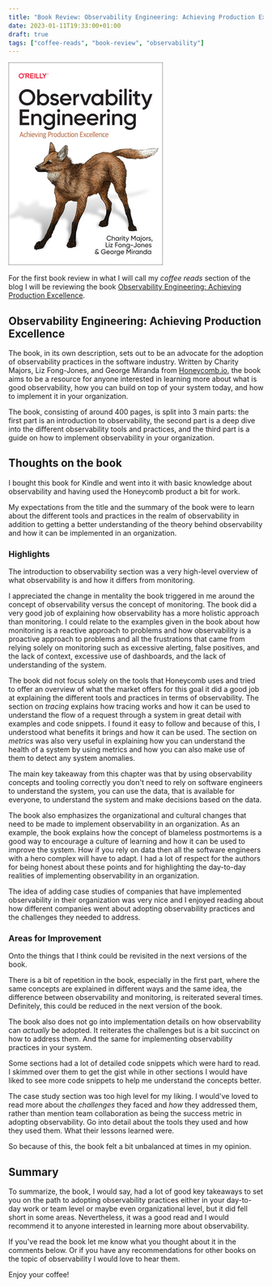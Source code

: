 ```yaml
---
title: "Book Review: Observability Engineering: Achieving Production Excellence"
date: 2023-01-11T19:33:00+01:00
draft: true
tags: ["coffee-reads", "book-review", "observability"]
---
```

![Observability Engineering](observability.png)

For the first book review in what I will call my *coffee reads* section of the blog I will be reviewing the book [Observability Engineering: Achieving Production Excellence](https://www.oreilly.com/library/view/observability-engineering/9781492050046/).

## Observability Engineering: Achieving Production Excellence

The book, in its own description, sets out to be an advocate for the adoption of observability practices in the software industry. Written by Charity Majors, Liz Fong-Jones, and George Miranda from [Honeycomb.io](https://www.honeycomb.io/), the book aims to be a resource for anyone interested in learning more about what is good observability, how you can build on top of your system today, and how to implement it in your organization.

The book, consisting of around 400 pages, is split into 3 main parts: the first part is an introduction to observability, the second part is a deep dive into the different observability tools and practices, and the third part is a guide on how to implement observability in your organization.

## Thoughts on the book

I bought this book for Kindle and went into it with basic knowledge about observability and having used the Honeycomb product a bit for work. 

My expectations from the title and the summary of the book were to learn about the different tools and practices in the realm of observability in addition to getting a better understanding of the theory behind observability and how it can be implemented in an organization.

### Highlights
The introduction to observability section was a very high-level overview of what observability is and how it differs from monitoring.

I appreciated the change in mentality the book triggered in me around the concept of observability versus the concept of monitoring. The book did a very good job of explaining how observability has a more holistic approach than monitoring. I could relate to the examples given in the book about how monitoring is a reactive approach to problems and how observability is a proactive approach to problems and all the frustrations that came from relying solely on monitoring such as excessive alerting, false positives, and the lack of context, excessive use of dashboards, and the lack of understanding of the system.

The book did not focus solely on the tools that Honeycomb uses and tried to offer an overview of what the market offers for this goal it did a good job at explaining the different tools and practices in terms of observability. The section on _*tracing*_ explains how tracing works and how it can be used to understand the flow of a request through a system in great detail with examples and code snippets. I found it easy to follow and because of this, I understood what benefits it brings and how it can be used. The section on _*metrics*_ was also very useful in explaining how you can understand the health of a system by using metrics and how you can also make use of them to detect any system anomalies.

The main key takeaway from this chapter was that by using observability concepts and tooling correctly you don't need to rely on software engineers to understand the system, you can use the data, that is available for everyone, to understand the system and make decisions based on the data. 

The book also emphasizes the organizational and cultural changes that need to be made to implement observability in an organization. As an example, the book explains how the concept of blameless postmortems is a good way to encourage a culture of learning and how it can be used to improve the system. How if you rely on data then all the software engineers with a hero complex will have to adapt. I had a lot of respect for the authors for being honest about these points and for highlighting the day-to-day realities of implementing observability in an organization.

The idea of adding case studies of companies that have implemented observability in their organization was very nice and I enjoyed reading about how different companies went about adopting observability practices and the challenges they needed to address.

### Areas for Improvement

Onto the things that I think could be revisited in the next versions of the book.

There is a bit of repetition in the book, especially in the first part, where the same concepts are explained in different ways and the same idea, the difference between observability and monitoring, is reiterated several times. Definitely, this could be reduced in the next version of the book.

The book also does not go into implementation details on how observability can _actually_ be adopted. It reiterates the challenges but is a bit succinct on how to address them. And the same for implementing observability practices in your system.

Some sections had a lot of detailed code snippets which were hard to read. I skimmed over them to get the gist while in other sections I would have liked to see more code snippets to help me understand the concepts better.

The case study section was too high level for my liking. I would've loved to read more about the _challenges_ they faced and _how_ they addressed them, rather than mention team collaboration as being the success metric in adopting observability. Go into detail about the tools they used and how they used them. What their lessons learned were.

So because of this, the book felt a bit unbalanced at times in my opinion.

## Summary

To summarize, the book, I would say, had a lot of good key takeaways to set you on the path to adopting observability practices either in your day-to-day work or team level or maybe even organizational level, but it did fell short in some areas. Nevertheless, it was a good read and I would recommend it to anyone interested in learning more about observability. 

If you've read the book let me know what you thought about it in the comments below. Or if you have any recommendations for other books on the topic of observability I would love to hear them.

Enjoy your coffee!
